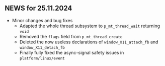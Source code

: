 ## NEWS for 25.11.2024
* Minor changes and bug fixes
    * Adapted the whole thread subsystem to `p_mt_thread_wait` returning `void`
    * Removed the `flags` field from `p_mt_thread_create`
    * Deleted the now useless declarations of `window_X11_attach_fb` and `window_X11_detach_fb`
    * Finally fully fixed the async-signal safety issues in `platform/linux/event`
